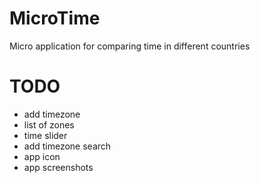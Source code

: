 #  MicroTime

Micro application for comparing time in different countries

# TODO

- add timezone
- list of zones
- time slider
- add timezone search
- app icon
- app screenshots
